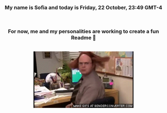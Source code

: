 


<div align="center">
<h3 >My name is Sofia and today is Friday, 22 October, 23:49 GMT-4</h3><br>
<h3 >For now, me and my personalities are working to create a fun Readme 👋
</h3><br>
<img src='img/dwight.gif' alt='working...'/>
</div>
